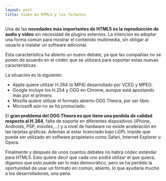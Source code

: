 ```yaml
---
layout: post
title: Vídeo en HTML5 y los formatos
---
```


Una de las **novedades más importantes de HTML5 es la reproducción de audio y vídeo** sin necesidad de plugins externos. La intención es adoptar una forma común para mostrar el contenido multimedia, sin obligar al usuario a instalar un software adicional.

Esta característica ha abierto un nuevo debate, ya que las compañías no se ponen de acuerdo en el códec que se utilizará para soportar estas nuevas características.

La situación es la siguiente:

* Apple quiere utilizar H.264 (o MP4) desarrollado por VCEG y MPEG.
* Google incluye los H.254 y OGG en Chrome, aunque está apostando más por el primero.
* Mozilla quiere utilizar el formato abierto OGG Theora, por ser libre.
* Microsoft aún no se ha pronuciado.

El **gran problema del OGG Theora es que tiene una perdida de calidad respecto al H.264**, falta de soporte en diferentes dispositivos (iPhone, Androids, PSP, móviles,…) y a nivel de hardware no existe aceleración en las tarjetas gráficas. Además al estar licenciado bajo LGPL impide que pueda ser utilizado en software propietario como Safari, Internet Explorer u Opera.

Finalmente y después de unos cuantos debates no habrá códec estándar para HTML5. Esto quiere decir que cada uno podrá utilizar el que quiera, digamos que esto puede ser lo más democrático, pero se ha perdido la oportunidad de usar un formato en común, abierto, lo que ayudaría mucho a los desarrolladores, una pena.
